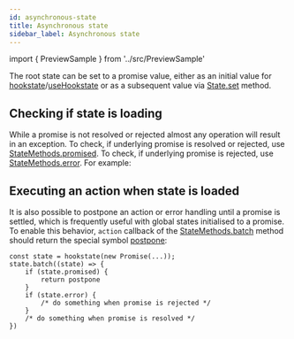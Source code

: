 ```yaml
---
id: asynchronous-state
title: Asynchronous state
sidebar_label: Asynchronous state
---
```


import { PreviewSample } from '../src/PreviewSample'

The root state can be set to a promise value, either as an initial value for [hookstate](typedoc-hookstate-core#hookstate)/[useHookstate](typedoc-hookstate-core#usehookstate) or as a subsequent value via [State.set](typedoc-hookstate-core#set) method.

## Checking if state is loading

While a promise is not resolved or rejected almost any operation will result in an exception. To check, if underlying promise is resolved or rejected, use [StateMethods.promised](typedoc-hookstate-core#readonly-promised).
To check, if underlying promise is rejected, use [StateMethods.error](typedoc-hookstate-core#readonly-error). For example:

<PreviewSample example="local-async-state" />

## Executing an action when state is loaded

It is also possible to postpone an action or error handling until a promise is settled, which is frequently useful with global states initialised to a promise. To enable this behavior, `action` callback of the [StateMethods.batch](typedoc-hookstate-core#batch) method should return the special symbol [postpone](typedoc-hookstate-core#const-postpone):

```tsx
const state = hookstate(new Promise(...));
state.batch((state) => {
    if (state.promised) {
        return postpone
    }
    if (state.error) {
        /* do something when promise is rejected */
    }
    /* do something when promise is resolved */
})
```
